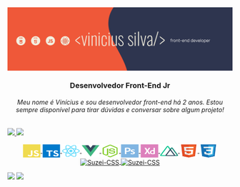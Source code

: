 <img align="center" src="https://github.com/Suzei/Suzei/blob/main/GITHUB%20HEADER.png"/>
<h3 align="center">Desenvolvedor Front-End Jr</h3>
<h6 align= "center">Meu nome é Vinícius e sou desenvolvedor front-end há 2 anos. Estou sempre disponível para tirar dúvidas e conversar sobre algum projeto!</h6>

<div>
  <a href="https://github.com/Suzei">
  <img height="180em" src="https://github-readme-stats.vercel.app/api?username=Suzei&show_icons=true&theme=darcula&include_all_commits=true&count_private=true"/>
  <img height="140em" src="https://github-readme-stats.vercel.app/api/top-langs/?username=Suzei&layout=compact&langs_count=7&theme=darcula"/>
</div>

  <div style="display: inline_block"align="center"><br>
  <img align="center" alt="Suzei-Js" height="30" width="40" src="https://raw.githubusercontent.com/devicons/devicon/master/icons/javascript/javascript-plain.svg">
  <img align="center" alt="Suzei-Ts" height="30" width="40" src="https://raw.githubusercontent.com/devicons/devicon/master/icons/typescript/typescript-plain.svg">
  <img align="center" alt="Suzei-React" height="30" width="40" src="https://raw.githubusercontent.com/devicons/devicon/master/icons/react/react-original.svg">
  <img align="center" alt="Suzei-Vue" height="30" width="40" src="https://raw.githubusercontent.com/devicons/devicon/master/icons/vuejs/vuejs-original.svg">
      <img align="center" alt="Suzei-Ts" height="30" width="40" src="https://raw.githubusercontent.com/devicons/devicon/master/icons/nodejs/nodejs-original.svg">
      <img align="center" alt="Suzei-Ts" height="30" width="40" src="https://raw.githubusercontent.com/devicons/devicon/master/icons/photoshop/photoshop-plain.svg">
        <img align="center" alt="Suzei-Ts" height="30" width="40" src="https://raw.githubusercontent.com/devicons/devicon/master/icons/xd/xd-plain.svg">


  <img align="center" alt="Suzei-Ts" height="30" width="40" src="https://raw.githubusercontent.com/devicons/devicon/master/icons/nuxtjs/nuxtjs-original.svg">
  <img align="center" alt="Suzei-HTML" height="30" width="40" src="https://raw.githubusercontent.com/devicons/devicon/master/icons/html5/html5-original.svg">
  <img align="center" alt="Suzei-CSS" height="30" width="40" src="https://raw.githubusercontent.com/devicons/devicon/master/icons/css3/css3-original.svg">
  <img align="center" alt="Suzei-CSS" height="40" width="40" src="https://img.icons8.com/color/452/sass.png">
  <img align="center" alt="Suzei-CSS" height="40" width="40" src="https://img.icons8.com/color/452/bootstrap.png">
   
</div>
  
  <a href = "mailto:silvaviniciusdev@gmail.com"><img src="https://img.shields.io/badge/-Gmail-%23333?style=for-the-badge&logo=gmail&logoColor=white" target="_blank"></a>
   <a href="https://www.linkedin.com/in/silva-viniciusdev/" target="_blank"><img src="https://img.shields.io/badge/-LinkedIn-%230077B5?style=for-the-badge&logo=linkedin&logoColor=white" target="_blank"></a>
